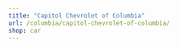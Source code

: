 ```yaml
---
title: "Capitol Chevrolet of Columbia"
url: /columbia/capitol-chevrolet-of-columbia/
shop: car
---
```

